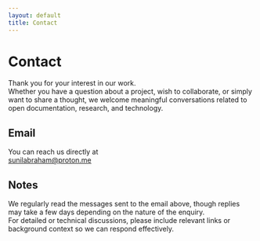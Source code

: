 ```yaml
---
layout: default
title: Contact
---
```


# Contact

Thank you for your interest in our work.  
Whether you have a question about a project, wish to collaborate, or simply want to share a thought, we welcome meaningful conversations related to open documentation, research, and technology.

## Email

You can reach us directly at  
[sunilabraham@proton.me](mailto:sunilabraham@proton.me)

## Notes

We regularly read the messages sent to the email above, though replies may take a few days depending on the nature of the enquiry.  
For detailed or technical discussions, please include relevant links or background context so we can respond effectively.
